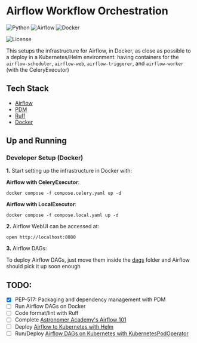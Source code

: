 # Airflow Workflow Orchestration

![Python](https://img.shields.io/badge/Python-3.11_|_3.10-4B8BBE.svg?style=flat&logo=python&logoColor=FFD43B&labelColor=306998)
![Airflow](https://img.shields.io/badge/Airflow-2.7-3772FF?style=flat&logo=apacheairflow&logoColor=white&labelColor=3772FF)
![Docker](https://img.shields.io/badge/Docker-329DEE?style=flat&logo=docker&logoColor=white&labelColor=329DEE)

![License](https://img.shields.io/badge/license-CC--BY--SA--4.0-31393F?style=flat&logo=creativecommons&logoColor=black&labelColor=white)

This setups the infrastructure for Airflow, in Docker, as close as possible to a deploy in a Kubernetes/Helm environment: having containers for the `airflow-scheduler`, `airflow-web`, `airflow-triggerer`, and `airflow-worker` (with the CeleryExecutor)


## Tech Stack
- [Airflow](https://airflow.apache.org/docs/apache-airflow/stable/start.html)
- [PDM](https://pdm-project.org/latest/usage/dependency/)
- [Ruff](https://docs.astral.sh/ruff/configuration/)
- [Docker](https://docs.docker.com/get-docker/)


## Up and Running

### Developer Setup (Docker)

**1.** Start setting up the infrastructure in Docker with:

**Airflow with CeleryExecutor**:
```shell
docker compose -f compose.celery.yaml up -d
```

**Airflow with LocalExecutor**:
```shell
docker compose -f compose.local.yaml up -d
```


**2.** Airflow WebUI can be accessed at:

```shell
open http://localhost:8080
```

**3.** Airflow DAGs:

To deploy Airflow DAGs, just move them inside the [dags](dags/) folder and Airflow should pick it up soon enough


## TODO:
- [x] PEP-517: Packaging and dependency management with PDM
- [ ] Run Airflow DAGs on Docker
- [ ] Code format/lint with Ruff
- [ ] Complete [Astronomer Academy's Airflow 101](https://academy.astronomer.io/path/airflow-101)
- [ ] Deploy [Airflow to Kubernetes with Helm](https://airflow.apache.org/docs/helm-chart/stable/index.html)
- [ ] Run/Deploy [Airflow DAGs on Kubernetes with KubernetesPodOperator](https://airflow.apache.org/docs/apache-airflow-providers-cncf-kubernetes/stable/operators.html)